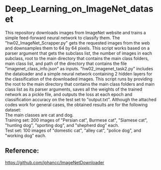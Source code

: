 # Deep_Learning_on_ImageNet_dataset
This repository downloads images from ImageNet website and trains a simple feed-forward neural network to classify them. The "hw02_ImageNet_Scrapper.py" gets the requested images from the web and downsamples them to 64 by 64 pixels. This script works based on a parser argument that gets the subclass list, the number of images in each subclass, root to the main directory that contains the main class folders, main class list, and path of the directory that contains the file "imagenet_class_info.json" as inputs. "hw02_imagenet_task2.py" includes the dataloader and a simple neural network containing 2 hidden layers for the classification of the downloaded images. This script runs by providing the root to the main directory that contains the main class folders and main class list as its parser arguments, saves all the weights of the trained network as a pickle file, and outputs the loss at each epoch and classification accuracy on the test set to "output.txt". Although the attached codes work for general cases, the obtained results are for the following dataset: <br>
The main classes are cat and dog. <br>
Training set: 200 images of "Persian cat", Burmese cat", "Siamese cat", "hunting dog", "sporting dog", and "shepherd dog" each. <br>
Test set: 100 images of "domestic cat", "alley cat", "police dog", and "working dog" each. <br>

## Reference:
https://github.com/johancc/ImageNetDownloader 
